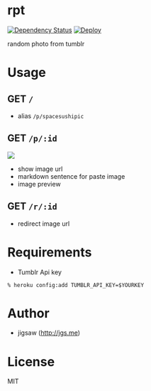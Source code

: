 rpt
===
[![Dependency Status](https://david-dm.org/jgsme/rpt.png)](https://david-dm.org/jgsme/rpt)
[![Deploy](https://www.herokucdn.com/deploy/button.png)](https://heroku.com/deploy)

random photo from tumblr

# Usage

## GET `/`

* alias `/p/spacesushipic`

## GET `/p/:id`

![](https://cloud.githubusercontent.com/assets/557961/4514559/841ec580-4b77-11e4-9c11-9c3bf44546c9.png)

* show image url
* markdown sentence for paste image
* image preview

## GET `/r/:id`

* redirect image url

# Requirements

* Tumblr Api key

```
% heroku config:add TUMBLR_API_KEY=$YOURKEY
```

# Author

* jigsaw (http://jgs.me)

# License

MIT
